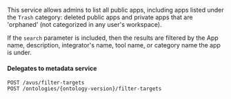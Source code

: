 This service allows admins to list all public apps, including apps listed under the `Trash` category:
deleted public apps and private apps that are 'orphaned' (not categorized in any user's workspace).

If the `search` parameter is included, then the results are filtered by
the App name, description, integrator's name, tool name, or category name the app is under.

#### Delegates to metadata service
    POST /avus/filter-targets
    POST /ontologies/{ontology-version}/filter-targets
